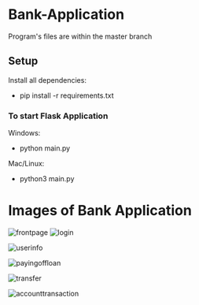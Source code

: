 # Bank-Application 
Program's files are within the master branch

## Setup
Install all dependencies:
- pip install -r requirements.txt   

### To start Flask Application
Windows:
- python main.py   

Mac/Linux:
- python3 main.py  


# Images of Bank Application

![frontpage](https://github.com/darrencodes0/MyBank-App/assets/126924973/edfc009c-bf18-4224-b4cb-08b0fb4da42f)
![login](https://github.com/darrencodes0/MyBank-App/assets/126924973/2b03dc8e-897c-44aa-8b5a-147d095d76c4)

![userinfo](https://github.com/darrencodes0/MyBank-App/assets/126924973/89d22453-b259-4a81-a008-0024d21f6858)


![payingoffloan](https://github.com/darrencodes0/MyBank-App/assets/126924973/5d31c881-4acd-46fb-aa87-240a9cc6dd65)

![transfer](https://github.com/darrencodes0/MyBank-App/assets/126924973/431b3f84-6de4-4993-90f4-8e4f2503d3f4)


![accounttransaction](https://github.com/darrencodes0/MyBank-App/assets/126924973/f10f238c-7d61-41b8-8530-c6cb195002a1)

